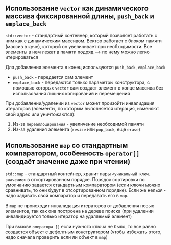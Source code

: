 ## Использование `vector` как динамического массива фиксированной длины, `push_back` и `emplace_back`
`std::vector` - стандартный контейнер, который позволяет работать с ним как с динамическим массивом. Вектор работает с блоком памяти (массив в куче), который он увеличивает при необходимости. Все элементы в нем лежат в памяти подряд --> по нему можно легко итерироваться

Для добавления элемента в конец используются `push_back`, `emplace_back`
* `push_back` - передается сам элемент
* `emplace_back` - передаются только параметры конструктора, с помощью которых `vector` сам создаст элемент в конце массива без использования лишних копирований и перемещений

При добавлении/удалении из `vector` может произойти инвалидация итераторов (элементы, по которым выполняется итерация, изменяют свой адрес или уничтожаются):
1. Из-за `переаллоцирования` - увеличение необходимой памяти
2. Из-за удаления элемента (`resize` или `pop_back`, еще `erase`)

## Использование `map` со стандартным компаратором, особенность `operator[]` (создаёт значение даже при чтении)
`std::map` - стандартный контейнер, хранит пары `<уникальный ключ, значение>` в отсортированном порядке. Порядок сортировки по умолчанию задается стандартным компаратором (если ключи можно сравнивать, то они будут в отсортированном порядке). Если же нельзя - надо задавать свой компаратор и передавать его в `map`.

В `map` не происходит инвалидация итераторов от добавления новых элементов, так как она построена на дереве поиска (при удалении инвалидируется только итератор на удаляемый элемент)

При вызове `оператора []` если нужного ключа не было, то все равно создастся объект с дефолтным конструктором (чтобы избежать этого, надо сначала проверить если ли объект в `map`)
